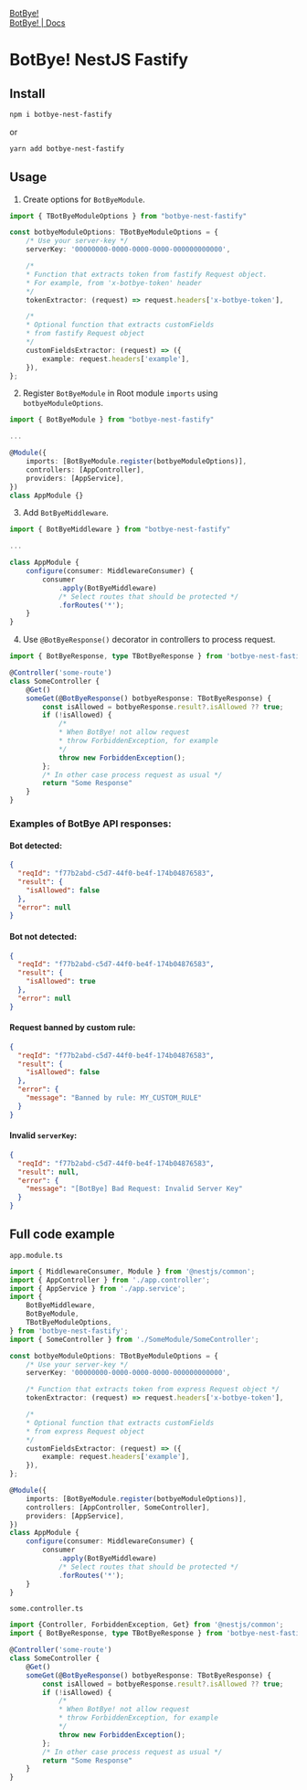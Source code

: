 [BotBye!](https://botbye.com)  
[BotBye! | Docs](https://botbye.com/docs)

# BotBye! NestJS Fastify

## Install

```bash
npm i botbye-nest-fastify
```

or

```bash
yarn add botbye-nest-fastify
```

## Usage

1. Create options for `BotByeModule`.

```typescript
import { TBotByeModuleOptions } from "botbye-nest-fastify"

const botbyeModuleOptions: TBotByeModuleOptions = {
    /* Use your server-key */
    serverKey: '00000000-0000-0000-0000-000000000000',

    /*
    * Function that extracts token from fastify Request object.
    * For example, from 'x-botbye-token' header
    */
    tokenExtractor: (request) => request.headers['x-botbye-token'],

    /*
    * Optional function that extracts customFields
    * from fastify Request object
    */
    customFieldsExtractor: (request) => ({
        example: request.headers['example'],
    }),
};
```

2. Register `BotByeModule` in Root module `imports` using `botbyeModuleOptions`.

```typescript
import { BotByeModule } from "botbye-nest-fastify"

...

@Module({
    imports: [BotByeModule.register(botbyeModuleOptions)],
    controllers: [AppController],
    providers: [AppService],
})
class AppModule {}
```

3. Add `BotByeMiddleware`.

```typescript
import { BotByeMiddleware } from "botbye-nest-fastify"

...

class AppModule {
    configure(consumer: MiddlewareConsumer) {
        consumer
            .apply(BotByeMiddleware)
            /* Select routes that should be protected */
            .forRoutes('*');
    }
}
```

4. Use `@BotByeResponse()` decorator in controllers to process request.

```typescript
import { BotByeResponse, type TBotByeResponse } from 'botbye-nest-fastify';

@Controller('some-route')
class SomeController {
    @Get()
    someGet(@BotByeResponse() botbyeResponse: TBotByeResponse) {
        const isAllowed = botbyeResponse.result?.isAllowed ?? true;
        if (!isAllowed) {
            /*
            * When BotBye! not allow request
            * throw ForbiddenException, for example
            */
            throw new ForbiddenException();
        };
        /* In other case process request as usual */
        return "Some Response"
    }
}
```

### Examples of BotBye API responses:

#### Bot detected:

```json
{
  "reqId": "f77b2abd-c5d7-44f0-be4f-174b04876583",
  "result": {
    "isAllowed": false
  },
  "error": null
}
```

#### Bot not detected:

```json
{
  "reqId": "f77b2abd-c5d7-44f0-be4f-174b04876583",
  "result": {
    "isAllowed": true
  },
  "error": null
}
```

#### Request banned by custom rule:

```json
{
  "reqId": "f77b2abd-c5d7-44f0-be4f-174b04876583",
  "result": {
    "isAllowed": false
  },
  "error": {
    "message": "Banned by rule: MY_CUSTOM_RULE"
  }
}
```

#### Invalid `serverKey`:

```json
{
  "reqId": "f77b2abd-c5d7-44f0-be4f-174b04876583",
  "result": null,
  "error": {
    "message": "[BotBye] Bad Request: Invalid Server Key"
  }
}
```

## Full code example

`app.module.ts`

```typescript
import { MiddlewareConsumer, Module } from '@nestjs/common';
import { AppController } from './app.controller';
import { AppService } from './app.service';
import {
    BotByeMiddleware,
    BotByeModule,
    TBotByeModuleOptions,
} from 'botbye-nest-fastify';
import { SomeController } from './SomeModule/SomeController';

const botbyeModuleOptions: TBotByeModuleOptions = {
    /* Use your server-key */
    serverKey: '00000000-0000-0000-0000-000000000000',

    /* Function that extracts token from express Request object */
    tokenExtractor: (request) => request.headers['x-botbye-token'],

    /*
    * Optional function that extracts customFields
    * from express Request object
    */
    customFieldsExtractor: (request) => ({
        example: request.headers['example'],
    }),
};

@Module({
    imports: [BotByeModule.register(botbyeModuleOptions)],
    controllers: [AppController, SomeController],
    providers: [AppService],
})
class AppModule {
    configure(consumer: MiddlewareConsumer) {
        consumer
            .apply(BotByeMiddleware)
            /* Select routes that should be protected */
            .forRoutes('*');
    }
}
```

`some.controller.ts`

```typescript
import {Controller, ForbiddenException, Get} from '@nestjs/common';
import { BotByeResponse, type TBotByeResponse } from 'botbye-nest-fastify';

@Controller('some-route')
class SomeController {
    @Get()
    someGet(@BotByeResponse() botbyeResponse: TBotByeResponse) {
        const isAllowed = botbyeResponse.result?.isAllowed ?? true;
        if (!isAllowed) {
            /*
            * When BotBye! not allow request
            * throw ForbiddenException, for example
            */
            throw new ForbiddenException();
        };
        /* In other case process request as usual */
        return "Some Response"
    }
}
```